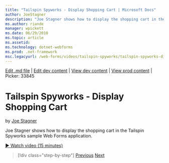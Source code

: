 ```yaml
---
title: "Tailspin Spyworks - Display Shopping Cart | Microsoft Docs"
author: JoeStagner
description: "Joe Stagner shows how to display the shopping cart in the Tailspin Spyworks sample Web Forms application."
ms.author: riande
manager: wpickett
ms.date: 06/29/2010
ms.topic: article
ms.assetid: 
ms.technology: dotnet-webforms
ms.prod: .net-framework
msc.legacyurl: /web-forms/videos/tailspin-spyworks/tailspin-spyworks-display-shopping-cart
---
```

[Edit .md file](C:\Projects\msc\dev\Msc.Www\Web.ASP\App_Data\github\web-forms\videos\tailspin-spyworks\tailspin-spyworks-display-shopping-cart.md) | [Edit dev content](http://www.aspdev.net/umbraco#/content/content/edit/26898) | [View dev content](http://docs.aspdev.net/tutorials/web-forms/videos/tailspin-spyworks/tailspin-spyworks-display-shopping-cart.html) | [View prod content](http://www.asp.net/web-forms/videos/tailspin-spyworks/tailspin-spyworks-display-shopping-cart) | Picker: 33845

Tailspin Spyworks - Display Shopping Cart
====================
by [Joe Stagner](https://github.com/JoeStagner)

Joe Stagner shows how to display the shopping cart in the Tailspin Spyworks sample Web Forms application.

[&#9654; Watch video (15 minutes)](https://channel9.msdn.com/Blogs/ASP-NET-Site-Videos/tailspin-spyworks-display-shopping-cart)

>[!div class="step-by-step"] [Previous](tailspin-spyworks-adding-items-to-the-shopping-cart.md) [Next](tailspin-spyworks-update-the-shopping-cart.md)